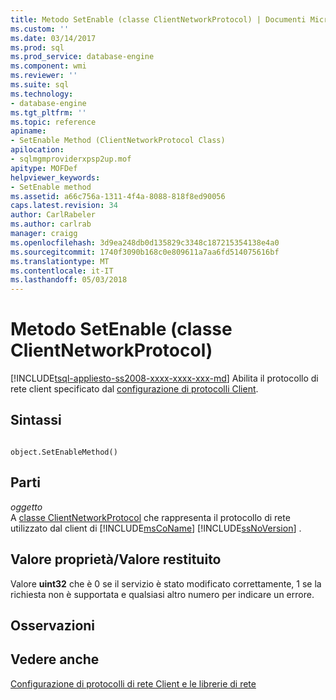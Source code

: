 ```yaml
---
title: Metodo SetEnable (classe ClientNetworkProtocol) | Documenti Microsoft
ms.custom: ''
ms.date: 03/14/2017
ms.prod: sql
ms.prod_service: database-engine
ms.component: wmi
ms.reviewer: ''
ms.suite: sql
ms.technology:
- database-engine
ms.tgt_pltfrm: ''
ms.topic: reference
apiname:
- SetEnable Method (ClientNetworkProtocol Class)
apilocation:
- sqlmgmproviderxpsp2up.mof
apitype: MOFDef
helpviewer_keywords:
- SetEnable method
ms.assetid: a66c756a-1311-4f4a-8088-818f8ed90056
caps.latest.revision: 34
author: CarlRabeler
ms.author: carlrab
manager: craigg
ms.openlocfilehash: 3d9ea248db0d135829c3348c187215354138e4a0
ms.sourcegitcommit: 1740f3090b168c0e809611a7aa6fd514075616bf
ms.translationtype: MT
ms.contentlocale: it-IT
ms.lasthandoff: 05/03/2018
---
```

# <a name="setenable-method-clientnetworkprotocol-class"></a>Metodo SetEnable (classe ClientNetworkProtocol)
[!INCLUDE[tsql-appliesto-ss2008-xxxx-xxxx-xxx-md](../../../includes/tsql-appliesto-ss2008-xxxx-xxxx-xxx-md.md)]
  Abilita il protocollo di rete client specificato dal [configurazione di protocolli Client](http://technet.microsoft.com/library/ms181035.aspx).  
  
## <a name="syntax"></a>Sintassi  
  
```  
  
object.SetEnableMethod()  
```  
  
## <a name="parts"></a>Parti  
 *oggetto*  
 A [classe ClientNetworkProtocol](../../../relational-databases/wmi-provider-configuration-classes/clientnetworkprotocol-class/clientnetworkprotocol-class.md) che rappresenta il protocollo di rete utilizzato dal client di [!INCLUDE[msCoName](../../../includes/msconame-md.md)] [!INCLUDE[ssNoVersion](../../../includes/ssnoversion-md.md)] .  
  
## <a name="property-valuereturn-value"></a>Valore proprietà/Valore restituito  
 Valore **uint32** che è 0 se il servizio è stato modificato correttamente, 1 se la richiesta non è supportata e qualsiasi altro numero per indicare un errore.  
  
## <a name="remarks"></a>Osservazioni  
  
## <a name="see-also"></a>Vedere anche  
 [Configurazione di protocolli di rete Client e le librerie di rete](http://technet.microsoft.com/library/ms181035.aspx)  
  
  
